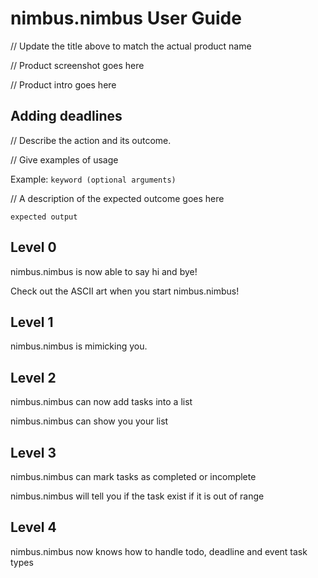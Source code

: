 # nimbus.nimbus User Guide

// Update the title above to match the actual product name

// Product screenshot goes here

// Product intro goes here

## Adding deadlines

// Describe the action and its outcome.

// Give examples of usage

Example: `keyword (optional arguments)`

// A description of the expected outcome goes here

```
expected output
```

## Level 0

nimbus.nimbus is now able to say hi and bye!

Check out the ASCII art when you start nimbus.nimbus!


## Level 1

nimbus.nimbus is mimicking you.

## Level 2

nimbus.nimbus can now add tasks into a list

nimbus.nimbus can show you your list

## Level 3

nimbus.nimbus can mark tasks as completed or incomplete

nimbus.nimbus will tell you if the task exist if it is out of range

## Level 4

nimbus.nimbus now knows how to handle todo, deadline and event task types